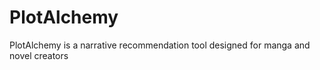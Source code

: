 # PlotAlchemy

PlotAlchemy is a narrative recommendation tool designed for manga and novel creators
